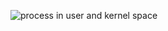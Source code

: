 ![process in user and kernel space](https://pbs.twimg.com/media/CykYPDAWQAA1MAj?format=png&name=small)
